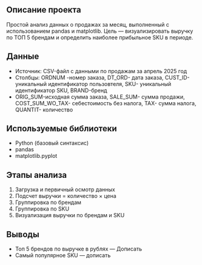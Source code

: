 ## Описание проекта
Простой анализ данных о продажах за месяц, выполненный с использованием pandas и matplotlib. Цель — визуализировать выручку по ТОП 5 брендам и определить наиболее прибыльное SKU в периоде.

## Данные
- Источник: CSV-файл с данными по продажам за апрель 2025 год
- Столбцы: ORDNUM -номер заказа,	DT_ORD- дата заказа,	CUST_ID- уникальный идентификатор пользовтеля,	SKU- уникальный идентификатор SKU,	BRAND-бренд
- 	ORIG_SUM-исходная сумма заказа,	SALE_SUM- сумма продажи,	COST_SUM_WO_TAX- себестоимость без налога,	TAX- сумма налога,	QUANTIT- количество


## Используемые библиотеки
- Python (базовый синтаксис)
- pandas
- matplotlib.pyplot

## Этапы анализа
1. Загрузка и первичный осмотр данных
2. Подсчет выручки = количество × цена
3. Группировка по брендам
4. Группировка по SKU
5. Визуализация выручки по брендам и SKU

## Выводы
- Топ 5 брендов по выручке в рублях — Дописать
- Самый популярное SKU — дописать
